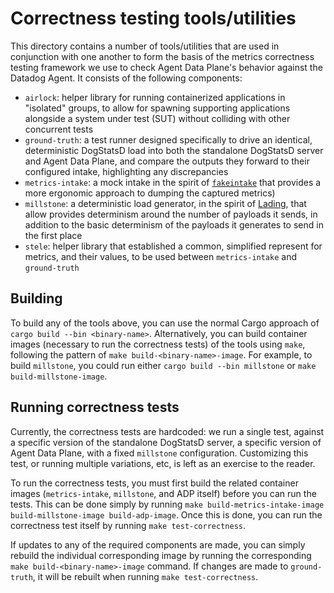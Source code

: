 # Correctness testing tools/utilities

This directory contains a number of tools/utilities that are used in conjunction with one another to form the basis of
the metrics correctness testing framework we use to check Agent Data Plane's behavior against the Datadog Agent. It
consists of the following components:

- `airlock`: helper library for running containerized applications in "isolated" groups, to allow for spawning
  supporting applications alongside a system under test (SUT) without colliding with other concurrent tests
- `ground-truth`: a test runner designed specifically to drive an identical, deterministic DogStatsD load into
  both the standalone DogStatsD server and Agent Data Plane, and compare the outputs they forward to their configured
  intake, highlighting any discrepancies
- `metrics-intake`: a mock intake in the spirit of [`fakeintake`][fakeintake_gh] that provides a more ergonomic
  approach to dumping the captured metrics)
- `millstone`: a deterministic load generator, in the spirit of [Lading][lading_gh], that allow provides determinism
  around the number of payloads it sends, in addition to the basic determinism of the payloads it generates to send in
  the first place
- `stele`: helper library that established a common, simplified represent for metrics, and their values, to be used
  between `metrics-intake` and `ground-truth`

## Building

To build any of the tools above, you can use the normal Cargo approach of `cargo build --bin <binary-name>`.
Alternatively, you can build container images (necessary to run the correctness tests) of the tools using `make`,
following the pattern of `make build-<binary-name>-image`. For example, to build `millstone`, you could run either
`cargo build --bin millstone` or `make build-millstone-image`.

## Running correctness tests

Currently, the correctness tests are hardcoded: we run a single test, against a specific version of the standalone
DogStatsD server, a specific version of Agent Data Plane, with a fixed `millstone` configuration. Customizing this test,
or running multiple variations, etc, is left as an exercise to the reader.

To run the correctness tests, you must first build the related container images (`metrics-intake`, `millstone`, and ADP
itself) before you can run the tests. This can be done simply by running `make build-metrics-intake-image
build-millstone-image build-adp-image`. Once this is done, you can run the correctness test itself by running `make
test-correctness`.

If updates to any of the required components are made, you can simply rebuild the individual corresponding image
by running the corresponding `make build-<binary-name>-image` command. If changes are made to `ground-truth`, it will be
rebuilt when running `make test-correctness`.

[fakeintake_gh]: https://github.com/DataDog/datadog-agent/tree/main/test/fakeintake
[lading_gh]: https://github.com/DataDog/lading
